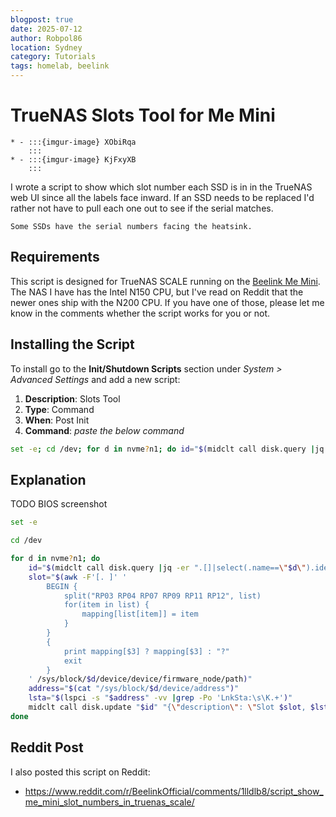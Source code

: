 ```yaml
---
blogpost: true
date: 2025-07-12
author: Robpol86
location: Sydney
category: Tutorials
tags: homelab, beelink
---
```


# TrueNAS Slots Tool for Me Mini

```{list-table}
* - :::{imgur-image} XObiRqa
    :::
* - :::{imgur-image} KjFxyXB
    :::
```

I wrote a script to show which slot number each SSD is in in the TrueNAS web UI since all the labels face inward. If an SSD
needs to be replaced I'd rather not have to pull each one out to see if the serial matches.

```{imgur-figure} OSU97Ou
Some SSDs have the serial numbers facing the heatsink.
```

## Requirements

This script is designed for TrueNAS SCALE running on the [Beelink Me Mini](https://www.bee-link.com/products/beelink-me-mini-n150).
The NAS I have has the Intel N150 CPU, but I've read on Reddit that the newer ones ship with the N200 CPU. If you have one of
those, please let me know in the comments whether the script works for you or not.

## Installing the Script

To install go to the **Init/Shutdown Scripts** section under *System > Advanced Settings* and add a new script:

1. **Description**: Slots Tool
1. **Type**: Command
1. **When**: Post Init
1. **Command**: *paste the below command*

```bash
set -e; cd /dev; for d in nvme?n1; do id="$(midclt call disk.query |jq -er ".[]|select(.name==\"$d\").identifier")"; slot="$(awk -F'[. ]' 'BEGIN{split("RP03 RP04 RP07 RP09 RP11 RP12", list); for(item in list) mapping[list[item]] = item} {print mapping[$3] ? mapping[$3] : "?"; exit}' /sys/block/$d/device/device/firmware_node/path)"; lsta="$(lspci -s "$(cat "/sys/block/$d/device/address")" -vv |grep -Po 'LnkSta:\s\K.+')"; midclt call disk.update "$id" "{\"description\": \"Slot $slot, $lsta\"}"; done
```

## Explanation

TODO BIOS screenshot

```bash
set -e

cd /dev

for d in nvme?n1; do
    id="$(midclt call disk.query |jq -er ".[]|select(.name==\"$d\").identifier")"
    slot="$(awk -F'[. ]' '
        BEGIN {
            split("RP03 RP04 RP07 RP09 RP11 RP12", list)
            for(item in list) {
                mapping[list[item]] = item
            }
        }
        {
            print mapping[$3] ? mapping[$3] : "?"
            exit
        }
    ' /sys/block/$d/device/device/firmware_node/path)"
    address="$(cat "/sys/block/$d/device/address")"
    lsta="$(lspci -s "$address" -vv |grep -Po 'LnkSta:\s\K.+')"
    midclt call disk.update "$id" "{\"description\": \"Slot $slot, $lsta\"}"
done
```

## Reddit Post

I also posted this script on Reddit:

* https://www.reddit.com/r/BeelinkOfficial/comments/1lldlb8/script_show_me_mini_slot_numbers_in_truenas_scale/
